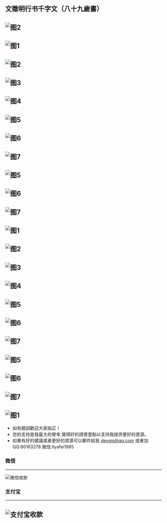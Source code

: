 ## 文徵明行书千字文（八十九歲書）

![图2](Pictures/903_文徵明_行书千字文(89)/0.jpg)
---
![图1](Pictures/903_文徵明_行书千字文(89)/1.jpg)
---
![图2](Pictures/903_文徵明_行书千字文(89)/2.jpg)
---
![图3](Pictures/903_文徵明_行书千字文(89)/3.jpg)
---
![图4](Pictures/903_文徵明_行书千字文(89)/4.jpg)
---
![图5](Pictures/903_文徵明_行书千字文(89)/5.jpg)
---
![图6](Pictures/903_文徵明_行书千字文(89)/6.jpg)
---
![图7](Pictures/903_文徵明_行书千字文(89)/7.jpg)
---
![图5](Pictures/903_文徵明_行书千字文(89)/8.jpg)
---
![图6](Pictures/903_文徵明_行书千字文(89)/9.jpg)
---
![图7](Pictures/903_文徵明_行书千字文(89)/10.jpg)
---
![图1](Pictures/903_文徵明_行书千字文(89)/11.jpg)
---
![图2](Pictures/903_文徵明_行书千字文(89)/12.jpg)
---
![图3](Pictures/903_文徵明_行书千字文(89)/13.jpg)
---
![图4](Pictures/903_文徵明_行书千字文(89)/14.jpg)
---
![图5](Pictures/903_文徵明_行书千字文(89)/15.jpg)
---
![图6](Pictures/903_文徵明_行书千字文(89)/16.jpg)
---
![图7](Pictures/903_文徵明_行书千字文(89)/17.jpg)
---
![图5](Pictures/903_文徵明_行书千字文(89)/18.jpg)
---
![图6](Pictures/903_文徵明_行书千字文(89)/19.jpg)
---
![图7](Pictures/903_文徵明_行书千字文(89)/20.jpg)
---
![图1](Pictures/903_文徵明_行书千字文(89)/21.jpg)
---

* 如有錯誤歡迎大家指正！
* 您的支持是我最大的榮幸,覺得好的請賞壹點以支持我提供更好的資源。
* 如果有好的建議或者更好的資源可以郵件給我 devgis@qq.com 或者加QQ:80163278 微信:liyafei1985

### 微信
---
![微信收款](zfb.jpg)

### 支付宝
---
![支付宝收款](wx.jpg)
---
